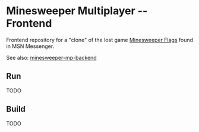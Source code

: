 # Minesweeper Multiplayer -- Frontend

Frontend repository for a "clone" of the lost game [Minesweeper Flags](https://lostmediawiki.com/Minesweeper_Flags_(lost_Windows_Live_Messenger_game;_2000s)) found in MSN Messenger.

See also: [minesweeper-mp-backend](https://github.com/OptimusCrime/minesweeper-mp-backend)

## Run

TODO

## Build

TODO
